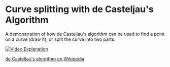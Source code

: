 # Curve splitting with de Casteljau's Algorithm

A demonstration of how de Casteljau's algorithm can be used to find a point on a curve (draw it), or split the curve into two parts.

[![Video Explanation](http://img.youtube.com/vi/QaOeThzSi88/0.jpg)](http://www.youtube.com/watch?v=QaOeThzSi88)

[de Casteljau's algorithm on Wikipedia](https://en.wikipedia.org/wiki/De_Casteljau%27s_algorithm)
